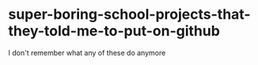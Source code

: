 # super-boring-school-projects-that-they-told-me-to-put-on-github
I don't remember what any of these do anymore

